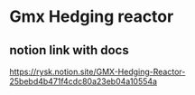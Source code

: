 
# Gmx Hedging reactor 

## notion link with docs

https://rysk.notion.site/GMX-Hedging-Reactor-25bebd4b471f4cdc80a23eb04a10554a